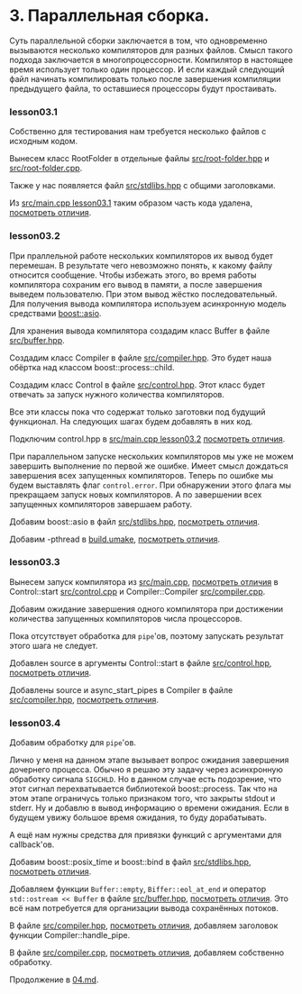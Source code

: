 # 3. Параллельная сборка.

Суть параллельной сборки заключается в том, что одновременно вызываются несколько компиляторов для разных файлов. Смысл такого подхода заключается в многопроцессорности. Компилятор в настоящее время использует только один процессор. И если каждый следующий файл начинать компилировать только после завершения компиляции предыдущего файла, то оставшиеся процессоры будут простаивать.

### lesson03.1

Собственно для тестирования нам требуется несколько файлов с исходным кодом.

Вынесем класс RootFolder в отдельные файлы [src/root-folder.hpp](/../lesson03.1/src/root-folder.hpp) и [src/root-folder.cpp](/../lesson03.1/src/root-folder.cpp).

Также у нас появляется файл [src/stdlibs.hpp](/../lesson03.1/src/stdlibs.hpp) с общими заголовками.

Из [src/main.cpp lesson03.1](/../lesson03.1/src/main.cpp) таким образом часть кода удалена, [посмотреть отличия](/../../compare/c030..c031).

### lesson03.2

При праллельной работе нескольких компиляторов их вывод будет перемешан. В результате чего невозможно понять, к какому файлу относится сообщение. Чтобы избежать этого, во время работы компилятора сохраним его вывод в памяти, а после завершения выведем пользователю. При этом вывод жёстко последовательный. Для получения вывода компилятора используем асинхронную модель средствами [boost::asio](https://www.boost.org/doc/libs/1_84_0/doc/html/boost_asio.html).

Для хранения вывода компилятора создадим класс Buffer в файле [src/buffer.hpp](/../lesson03.2/src/buffer.hpp).

Создадим класс Compiler в файле [src/compiler.hpp](/../lesson03.2/src/compiler.hpp). Это будет наша обёртка над классом boost::process::child.

Создадим класс Control в файле [src/control.hpp](/../lesson03.2/src/control.hpp). Этот класс будет отвечать за запуск нужного количества компиляторов.

Все эти классы пока что содержат только заготовки под будущий функционал. На следующих шагах будем добавлять в них код.

Подключим control.hpp в [src/main.cpp lesson03.2](/../lesson03.2/src/main.cpp) [посмотреть отличия](/../../compare/c031..c032).

При параллельном запуске нескольких компиляторов мы уже не можем завершить выполнение по первой же ошибке. Имеет смысл дождаться завершения всех запущенных компиляторов. Теперь по ошибке мы будем выставлять флаг `control.error`. При обнаружении этого флага мы прекращаем запуск новых компиляторов. А по завершении всех запущенных компиляторов завершаем работу.

Добавим boost::asio в файл [src/stdlibs.hpp](/../lesson03.2/src/stdlibs.hpp), [посмотреть отличия](/../../compare/c032a..c032b).

Добавим -pthread в [build.umake](/../lesson03.2/src/build.umake), [посмотреть отличия](/../../compare/c032b..c032c).

### lesson03.3

Вынесем запуск компилятора из [src/main.cpp](/../lesson03.3/src/main.cpp), [посмотреть отличия](/../../compare/c033..c033a) в Control::start [src/control.cpp](/../lesson03.3/src/control.cpp) и Compiler::Compiler [src/compiler.cpp](/../lesson03.3/src/compiler.cpp).

Добавим ожидание завершения одного компилятора при достижении количества запущенных компиляторов числа процессоров.

Пока отсутствует обработка для `pipe`'ов, поэтому запускать результат этого шага не следует.

Добавлен source в аргументы Control::start в файле [src/control.hpp](/../lesson03.3/src/control.hpp), [посмотреть отличия](/../../compare/c033a..c033b).

Добавлены source и async_start_pipes в Compiler в файле [src/compiler.hpp](/../lesson03.3/src/compiler.hpp), [посмотреть отличия](/../../compare/c033b..c033c).

### lesson03.4

Добавим обработку для `pipe`'ов.

Лично у меня на данном этапе вызывает вопрос ожидания завершения дочернего процесса. Обычно я решаю эту задачу через асинхронную обработку сигнала `SIGCHLD`. Но в данном случае есть подозрение, что этот сигнал перехватывается библиотекой boost::process. Так что на этом этапе ограничусь только признаком того, что закрыты stdout и stderr. Ну и добавлю в вывод информацию о времени ожидания. Если в будущем увижу большое время ожидания, то буду дорабатывать.

А ещё нам нужны средства для привязки функций с аргументами для callback'ов.

Добавим boost::posix_time и boost::bind в файл [src/stdlibs.hpp](/../lesson03.4/src/stdlibs.hpp), [посмотреть отличия](/../../compare/c034a..c034b).

Добавляем функции `Buffer::empty`, `Biffer::eol_at_end` и оператор `std::ostream << Buffer` в файле [src/buffer.hpp](/../lesson03.4/src/buffer.hpp), [посмотреть отличия](/../../compare/c034b..c034c). Это всё нам потребуется для организации вывода сохранённых потоков.

В файле [src/compiler.hpp](/../lesson03.4/src/compiler.hpp), [посмотреть отличия](/../../compare/c034c..c034d), добавляем заголовок функции Compiler::handle_pipe.

В файле [src/compiler.сpp](/../lesson03.4/src/compiler.сpp), [посмотреть отличия](/../../compare/c034d..c034e), добавляем собственно обработку.

Продолжение в [04.md](04.md).
